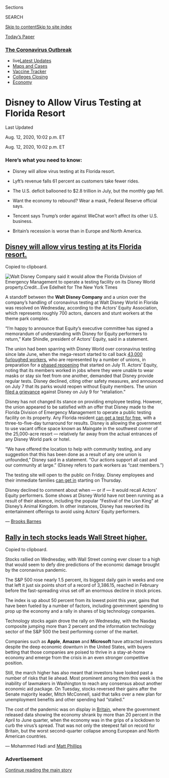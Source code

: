 <div id="app">

<div>

<div>

<div>

<div class="NYTAppHideMasthead css-ri3gv3 e1suatyy0">

<div class="section css-ui9rw0 e1suatyy2">

<div class="css-eph4ug er09x8g0">

<div class="css-6n7j50">

</div>

<span class="css-1dv1kvn">Sections</span>

<div class="css-10488qs">

<span class="css-1dv1kvn">SEARCH</span>

</div>

[Skip to content](#site-content)[Skip to site
index](#site-index)

</div>

<div class="css-10698na e1huz5gh0">

</div>

</div>

<div id="masthead-bar-one" class="section hasLinks css-15hmgas e1csuq9d3">

<div class="css-uqyvli e1csuq9d0">

</div>

<div class="css-1uqjmks e1csuq9d1">

</div>

<div class="css-9e9ivx">

[](https://myaccount.nytimes3xbfgragh.onion/auth/login?response_type=cookie&client_id=vi)

</div>

<div class="css-1bvtpon e1csuq9d2">

[Today’s
Paper](https://www.nytimes3xbfgragh.onion/section/todayspaper)

</div>

</div>

</div>

</div>

<div data-aria-hidden="false">

<div id="site-content" data-role="main">

<div class="css-1ffjgkm">

<div class="css-l9svim">

### [<span class="css-pa1jbp"><span class="css-1rxm0ex">The Coronavirus</span><span class="css-1rxm0ex"> Outbreak</span></span>](https://www.nytimes3xbfgragh.onion/news-event/coronavirus?name=styln-coronavirus-markets&region=TOP_BANNER&variant=undefined&block=storyline_menu_recirc&action=click&pgtype=LegacyCollection&impression_id=d33e2c30-e399-11ea-8b08-6ddcf202df60)

  - <span class="css-ousu42"><span class="css-12clwdu">live</span>[Latest
    Updates](https://www.nytimes3xbfgragh.onion/2020/08/21/world/covid-19-coronavirus.html?name=styln-coronavirus-markets&region=TOP_BANNER&variant=undefined&block=storyline_menu_recirc&action=click&pgtype=LegacyCollection&impression_id=d33e5340-e399-11ea-8b08-6ddcf202df60)</span>
  - <span class="css-ousu42">[Maps and
    Cases](https://www.nytimes3xbfgragh.onion/interactive/2020/us/coronavirus-us-cases.html?name=styln-coronavirus-markets&region=TOP_BANNER&variant=undefined&block=storyline_menu_recirc&action=click&pgtype=LegacyCollection&impression_id=d33e5341-e399-11ea-8b08-6ddcf202df60)</span>
  - <span class="css-ousu42">[Vaccine
    Tracker](https://www.nytimes3xbfgragh.onion/interactive/2020/science/coronavirus-vaccine-tracker.html?name=styln-coronavirus-markets&region=TOP_BANNER&variant=undefined&block=storyline_menu_recirc&action=click&pgtype=LegacyCollection&impression_id=d33e5342-e399-11ea-8b08-6ddcf202df60)</span>
  - <span class="css-ousu42">[Colleges
    Closing](https://www.nytimes3xbfgragh.onion/2020/08/19/us/colleges-closing-covid.html?name=styln-coronavirus-markets&region=TOP_BANNER&variant=undefined&block=storyline_menu_recirc&action=click&pgtype=LegacyCollection&impression_id=d33e5343-e399-11ea-8b08-6ddcf202df60)</span>
  - <span class="css-ousu42">[Economy](https://www.nytimes3xbfgragh.onion/live/2020/08/20/business/stock-market-today-coronavirus?name=styln-coronavirus-markets&region=TOP_BANNER&variant=undefined&block=storyline_menu_recirc&action=click&pgtype=LegacyCollection&impression_id=d33e7a50-e399-11ea-8b08-6ddcf202df60)</span>

</div>

</div>

<div class="css-ftdtgk">

<div class="css-1vkm6nb ehdk2mb0">

# Disney to Allow Virus Testing at Florida Resort

</div>

<div style="max-width:100%;margin:0 auto">

<div class="css-17dprlf" data-id="100000007018136" data-slug="us-live-markets-in-article-no-chart" style="max-width:600px">

</div>

</div>

</div>

<div class="css-1eylumt">

<span>Last Updated <span class="css-1xu7vd"></span></span>

<div class="css-ki347z">

<span class="css-1656jku">Aug. 12, 2020, 10:02 p.m.
ET</span><span class="css-xwx5dt"></span>

</div>

<span class="css-1dv1kvn" data-aria-live="polite">Aug. 12, 2020, 10:02
p.m. ET</span>

</div>

<div id="feed-top" class="css-7pw99z">

</div>

### Here’s what you need to know:

  - [](#disney-will-allow-virus-testing-at-its-florida-resort)
    
    <span>Disney will allow virus testing at its Florida resort.</span>

  - [](#lyfts-revenue-falls-61-percent-as-customers-take-fewer-rides)
    
    <span>Lyft’s revenue falls 61 percent as customers take fewer
    rides.</span>

  - [](#the-us-deficit-ballooned-to-2-8-trillion-in-july-but-the-monthly-gap-fell)
    
    <span>The U.S. deficit ballooned to $2.8 trillion in July, but the
    monthly gap
    fell.</span>

  - [](#want-the-economy-to-rebound-wear-a-mask-federal-reserve-official-says)
    
    <span>Want the economy to rebound? Wear a mask, Federal Reserve
    official
    says.</span>

  - [](#tencent-says-trumps-order-against-wechat-wont-affect-its-other-us-business)
    
    <span>Tencent says Trump’s order against WeChat won’t affect its
    other U.S. business.</span>

  - [](#britains-recession-is-worse-than-in-europe-and-north-america)
    
    <span>Britain’s recession is worse than in Europe and North
    America.</span>

<div class="live-blog-post css-10d3q4a" data-test-id="live-blog-post" data-source-id="100000007286333">

<div id="disney-will-allow-virus-testing-at-its-florida-resort" class="css-608m5d">

</div>

<div class="css-j3uhc5">

<div class="css-bd1680">

## [Disney will allow virus testing at its Florida resort.](#disney-will-allow-virus-testing-at-its-florida-resort)

<span class="css-uj8f8v" data-aria-live="polite">Copied to
clipboard.</span>

</div>

</div>

<div class="css-79elbk" data-testid="photoviewer-wrapper">

<div class="css-z3e15g" data-testid="photoviewer-wrapper-hidden">

</div>

<div class="css-1a48zt4 ehw59r15" data-testid="photoviewer-children">

![<span class="css-16f3y1r e13ogyst0" data-aria-hidden="true">Walt
Disney Company said it would allow the Florida Division of Emergency
Management to operate a testing facility on its Disney World
property.</span><span class="css-cnj6d5 e1z0qqy90" itemprop="copyrightHolder"><span class="css-1ly73wi e1tej78p0">Credit...</span><span><span>Eve
Edelheit for The New York
Times</span></span></span>](https://static01.graylady3jvrrxbe.onion/images/2020/08/12/business/12markets-brf-disney/merlin_174472326_2654c21a-41df-4f57-aa5e-1216784df180-articleLarge.jpg?quality=75&auto=webp&disable=upscale)

</div>

</div>

A standoff between the **Walt Disney Company** and a union over the
company’s handling of coronavirus testing at Walt Disney World in
Florida was resolved on Wednesday, according to the Actors’ Equity
Association, which represents roughly 700 actors, dancers and stunt
workers at the theme park complex.

“I’m happy to announce that Equity’s executive committee has signed a
memorandum of understanding with Disney for Equity performers to
return,” Kate Shindle, president of Actors’ Equity, said in a
statement.

The union had been sparring with Disney World over coronavirus testing
since late June, when the mega-resort started to call back [43,000
furloughed
workers](https://www.nytimes3xbfgragh.onion/2020/04/12/business/disney-furloughs-coronavirus.html),
who are represented by a number of unions, in preparation for a [phased
reopening](https://www.nytimes3xbfgragh.onion/2020/07/08/business/coronavirus-disney-world-reopening.html)
that started on July 11. Actors’ Equity, noting that its members worked
in jobs where they were unable to wear masks or stay six feet from one
another, demanded that Disney provide regular tests. Disney declined,
citing other safety measures, and announced on July 7 that its parks
would reopen without Equity members. The union [filed a
grievance](https://www.actorsequity.org/news/PR/DisneyGrievance/)
against Disney on July 9 for “retaliation.”

Disney has not changed its stance on providing employee testing.
However, the union appeared to be satisfied with an offer that Disney
made to the Florida Division of Emergency Management to operate a public
testing facility on its property. Any Florida resident [can get a test
for free](https://doineedacovid19test.com/Kissimmee_FL_1147.html), with
a three-to-five-day turnaround for results. Disney is allowing the
government to use vacant office space known as Maingate in the southwest
corner of the 25,000-acre resort — relatively far away from the actual
entrances of any Disney World park or hotel.

“We have offered the location to help with community testing, and any
suggestion that this has been done as a result of any one union is
unfounded,” Disney said in a statement. “Our actions support all cast
and our community at large.” (Disney refers to park workers as “cast
members.”)

The testing site will open to the public on Friday. Disney employees and
their immediate families [can get in](https://disneycovid19test.com/)
starting on Thursday.

Disney declined to comment about when — or if — it would recall Actors’
Equity performers. Some shows at Disney World have not been running as a
result of their absence, including the popular “Festival of the Lion
King” at Disney’s Animal Kingdom. In other instances, Disney has
reworked its entertainment offerings to avoid using Actors’ Equity
performers.

<div class="css-j3uhc5">

— [<span class="css-1baulvz last-byline" itemprop="name">Brooks
Barnes</span>](https://www.nytimes3xbfgragh.onion/by/brooks-barnes)

</div>

</div>

<div class="live-blog-post css-10d3q4a" data-test-id="live-blog-post" data-source-id="100000007284774">

<div id="rally-in-tech-stocks-leads-wall-street-higher" class="css-608m5d">

</div>

<div class="css-j3uhc5">

<div class="css-bd1680">

## [Rally in tech stocks leads Wall Street higher.](#rally-in-tech-stocks-leads-wall-street-higher)

<span class="css-uj8f8v" data-aria-live="polite">Copied to
clipboard.</span>

</div>

</div>

<div style="max-width:100%;margin:0 auto">

<div class="css-17dprlf" data-id="100000004753769" data-slug="live-sp-markets-chart" style="max-width:600px">

</div>

</div>

Stocks rallied on Wednesday, with Wall Street coming ever closer to a
high that would seem to defy dire predictions of the economic damage
brought by the coronavirus pandemic.

The S\&P 500 rose nearly 1.5 percent, its biggest daily gain in weeks
and one that left it just six points short of a record of 3,386.15,
reached in February before the fast-spreading virus set off an enormous
decline in stock prices.

The index is up about 50 percent from its lowest point this year, gains
that have been fueled by a number of factors, including government
spending to prop up the economy and a rally in shares of big technology
companies.

Technology stocks again drove the rally on Wednesday, with the Nasdaq
composite jumping more than 2 percent and the information technology
sector of the S\&P 500 the best performing corner of the market.  
  
Companies such as **Apple**, **Amazon** and **Microsoft** have attracted
investors despite the deep economic downturn in the United States, with
buyers betting that those companies are poised to thrive in a
stay-at-home economy and emerge from the crisis in an even stronger
competitive position.

Still, the march higher has also meant that investors have looked past a
number of risks that lie ahead. Most prominent among them this week is
the inability of lawmakers in Washington to reach any consensus about
another economic aid package. On Tuesday, stocks reversed their gains
after the Senate majority leader, Mitch McConnell, said that talks over
a new plan for unemployment benefits and other spending had “stalled.”

The cost of the pandemic was on display in
[Britain](https://www.nytimes3xbfgragh.onion/live/2020/08/12/business/stock-market-today-coronavirus/britains-lockdown-recession-is-the-deepest-in-europe-and-north-america),
where the government released data showing the economy shrank by more
than 20 percent in the April to June quarter, when the economy was in
the grips of a lockdown to curb the virus’s spread. That was not only
the steepest fall on record for Britain, but the worst second-quarter
collapse among European and North American countries.

<div class="css-j3uhc5">

— <span class="css-1baulvz" itemprop="name">Mohammed Hadi</span> and
[<span class="css-1baulvz last-byline" itemprop="name">Matt
Phillips</span>](https://www.nytimes3xbfgragh.onion/by/matt-phillips)

</div>

<div>

</div>

</div>

<div id="ad-0" class="css-1pmeh62">

<div class="css-142l3g4">

### Advertisement

[Continue reading the main
story](#after-dfp-ad-mid1)

<div id="dfp-ad-mid1" class="ad dfp-ad-mid1-wrapper" style="text-align:center;height:100%;display:block">

</div>

<div id="after-dfp-ad-mid1">

</div>

</div>

</div>

<div class="live-blog-post css-10d3q4a" data-test-id="live-blog-post" data-source-id="100000007285475">

<div id="lyfts-revenue-falls-61-percent-as-customers-take-fewer-rides" class="css-608m5d">

</div>

<div class="css-j3uhc5">

<div class="css-bd1680">

## [Lyft’s revenue falls 61 percent as customers take fewer rides.](#lyfts-revenue-falls-61-percent-as-customers-take-fewer-rides)

<span class="css-uj8f8v" data-aria-live="polite">Copied to
clipboard.</span>

</div>

</div>

<div class="css-79elbk" data-testid="photoviewer-wrapper">

<div class="css-z3e15g" data-testid="photoviewer-wrapper-hidden">

</div>

<div class="css-1a48zt4 ehw59r15" data-testid="photoviewer-children">

![<span class="css-16f3y1r e13ogyst0" data-aria-hidden="true">Ridership
remained down 60 percent from a year ago, Lyft
said.</span><span class="css-cnj6d5 e1z0qqy90" itemprop="copyrightHolder"><span class="css-1ly73wi e1tej78p0">Credit...</span><span><span>Don
Emmert/Agence France-Presse — Getty
Images</span></span></span>](https://static01.graylady3jvrrxbe.onion/images/2020/08/12/business/12markets-brf-lyft/merlin_172035141_0d71b632-61c1-4578-a65b-9cb9d84f932b-articleLarge.jpg?quality=75&auto=webp&disable=upscale)

</div>

</div>

The coronavirus pandemic has wiped out business for **Lyft**, which said
Wednesday in an earnings report that its second-quarter revenue was down
61 percent from a year ago, to $339.3 million. Its net loss was $437.1
million.

Travel restrictions and stay-at-home orders have dented the ride-hailing
industry, as passengers have avoided commutes, airport trips and social
events. Ridership was down 60 percent in the quarter than ended June 30
from the same period a year ago, Lyft said. In an [earnings
report](https://www.nytimes3xbfgragh.onion/2020/08/06/technology/uber-ride-hailing-delivery-coronavirus.html)
last week, Uber said its rides were also down 50 percent to 85 percent
in many major U.S. cities.

Uber has accelerated its food delivery services to offset the impact of
the pandemic, but Lyft has remained focused on transportation. Despite
its losses, Lyft exceeded Wall Street expectations for the quarter,
sending its stock up more than 2 percent in after-hours trading.

<div class="css-j3uhc5">

— [<span class="css-1baulvz last-byline" itemprop="name">Kate
Conger</span>](https://www.nytimes3xbfgragh.onion/by/kate-conger)

</div>

</div>

<div class="live-blog-post css-10d3q4a" data-test-id="live-blog-post" data-source-id="100000007285243">

<div id="the-us-deficit-ballooned-to-2-8-trillion-in-july-but-the-monthly-gap-fell" class="css-608m5d">

</div>

<div class="css-j3uhc5">

<div class="css-bd1680">

## [The U.S. deficit ballooned to $2.8 trillion in July, but the monthly gap fell.](#the-us-deficit-ballooned-to-2-8-trillion-in-july-but-the-monthly-gap-fell)

<span class="css-uj8f8v" data-aria-live="polite">Copied to
clipboard.</span>

</div>

</div>

<div class="css-79elbk" data-testid="photoviewer-wrapper">

<div class="css-z3e15g" data-testid="photoviewer-wrapper-hidden">

</div>

<div class="css-1a48zt4 ehw59r15" data-testid="photoviewer-children">

![<span class="css-16f3y1r e13ogyst0" data-aria-hidden="true">A boarded
up store in Los Angeles, Calif. Much of the spending in July came from
the Department of Labor, which has been paying out supplemental
unemployment insurance
benefits.</span><span class="css-cnj6d5 e1z0qqy90" itemprop="copyrightHolder"><span class="css-1ly73wi e1tej78p0">Credit...</span><span><span>Kendrick
Brinson for The New York
Times</span></span></span>](https://static01.graylady3jvrrxbe.onion/images/2020/08/12/business/12markets-brf-deficit/merlin_174193032_38a3045b-afaf-42f8-b444-937430738369-articleLarge.jpg?quality=75&auto=webp&disable=upscale)

</div>

</div>

The United States budget deficit grew to a record $2.8 trillion for the
fiscal year to date as the federal government continued to pump money
into an economy coping with the coronavirus pandemic, the Treasury
Department said on Wednesday.

The monthly shortfall of $63 billion for July was an improvement from
[the prior
month](https://www.nytimes3xbfgragh.onion/2020/07/13/us/politics/budget-deficit-coronavirus.html),
however, as tax payments that were delayed from April came in and as
government loans that were being supported through the $660 billion
Paycheck Protection Program slowed.

The ballooning deficit comes as Congress [continues to
debate](https://www.nytimes3xbfgragh.onion/2020/08/11/us/politics/congress-coronavirus-relief-bill.html)
another round of fiscal stimulus on top of the $2.2 trillion in economic
relief that was approved in March. Republican lawmakers have begun
expressing concern about the size of the deficit — which is the gap
between what the U.S. spends and what it takes in — and have cited that
as a reason to slow future spending. But many economists say the United
States should be running a large deficit now, as millions remain out of
work and business activity remains depressed.

The Federal Reserve chair, Jerome H. Powell, has also cautioned that now
is “not the time” to act on concerns about the deficit.

Much of the spending in July came from the Department of Health and
Human Services and the Department of Labor, which has been paying out
[an additional $600 per
week](https://www.nytimes3xbfgragh.onion/interactive/2020/07/24/business/economy/600-unemployment-benefits.html)
in supplemental unemployment insurance benefits. That extra money
expired at the end of July.

Government receipts for the month were $563 billion, up sharply from the
same month the previous year as tax dollars began to flow into the
Treasury. The Trump administration had delayed Tax Day by three months
to July 15 to help workers hit by the pandemic.

For the fiscal year, tax receipts are down by just 1 percent compared
with 2019.

Lawmakers in Congress and the Trump administration have been locked in
negotiations over how much to spend on another relief package as the
existing programs run dry. The White House and Republicans are willing
to spend slightly more than $1 trillion while Democrats want to spend
more than $3 trillion.

Treasury Secretary Steven Mnuchin said in an interview on the Fox
Business Network on Wednesday that about 20 percent of U.S. gross
domestic product has been pumped into the economy this year through
support measures and that it was important to be mindful about piling on
substantially more debt.

<div class="css-j3uhc5">

— [<span class="css-1baulvz last-byline" itemprop="name">Alan
Rappeport</span>](https://www.nytimes3xbfgragh.onion/by/alan-rappeport)

</div>

</div>

<div class="live-blog-post css-10d3q4a" data-test-id="live-blog-post" data-source-id="100000007284991">

<div id="want-the-economy-to-rebound-wear-a-mask-federal-reserve-official-says" class="css-608m5d">

</div>

<div class="css-j3uhc5">

<div class="css-bd1680">

## [Want the economy to rebound? Wear a mask, Federal Reserve official says.](#want-the-economy-to-rebound-wear-a-mask-federal-reserve-official-says)

<span class="css-uj8f8v" data-aria-live="polite">Copied to
clipboard.</span>

</div>

</div>

<div class="css-79elbk" data-testid="photoviewer-wrapper">

<div class="css-z3e15g" data-testid="photoviewer-wrapper-hidden">

</div>

<div class="css-1a48zt4 ehw59r15" data-testid="photoviewer-children">

![<span class="css-16f3y1r e13ogyst0" data-aria-hidden="true">From left,
Eric Rosengren, president of the Federal Reserve Bank of Boston, and Fed
Chair Jerome Powell in
2019.</span><span class="css-cnj6d5 e1z0qqy90" itemprop="copyrightHolder"><span class="css-1ly73wi e1tej78p0">Credit...</span><span><span>Brendan
Mcdermid/Reuters</span></span></span>](https://static01.graylady3jvrrxbe.onion/images/2020/08/12/business/12markets-brf-fed/merlin_165028224_a536fb5f-10d1-4d26-a5d5-a0ed10e0c2a5-articleLarge.jpg?quality=75&auto=webp&disable=upscale)

</div>

</div>

A Federal Reserve regional bank president warned that the country’s
inability to control the spread of coronavirus is undermining its
economic rebound and risks delaying the return of full employment, as
nervous consumers stay home to avoid getting infected.

“We must get the virus under control in order for a sustainable economic
recovery to take hold,” Eric Rosengren, president of the **Federal
Reserve Bank of Boston**, said on Wednesday. He added later that “states
lifted protective measures too soon and in a manner not calibrated for
the true risks posed by the virus.”

Mr. Rosengren said that “common sense precautions — such as wearing
masks when around other people, maintaining safe social distance and
avoiding crowded indoor settings — are much less costly than having to
shut down whole sectors of the economy again.” It was important for
Americans to take such steps “to avoid more tragic outcomes along with
further economic pain,” he said.

Mr. Rosengren said that real-time data suggest the recovery may be
“losing steam,” [echoing
remarks](https://www.rev.com/blog/transcripts/jerome-powell-fed-press-conference-speech-transcript-july-29)the
Fed chair, Jerome H. Powell, made at a news conference in late July,
when he suggested that a resurgence in virus cases might be slowing the
rebound.

The Boston Fed chief, whose central bank branch is running the Fed’s
Main Street loan program for midsize businesses, said that the
government’s program to provide funding to those companies will be
useful in the fall if activity slows and credit conditions worsen. Some
have [called the program a
failure](https://www.nytimes3xbfgragh.onion/2020/08/07/business/economy/federal-reserve-main-street-lending.html)
because it has supported relatively few loans so far.

Mr. Rosengren said he “completely” disagrees with that assessment.

“The program can serve as a vital bridge to address cash-flow
interruption ushered in by the pandemic,” Mr. Rosengren said, noting
that “as borrowers and banks have become more familiar with the program,
we have seen a steady increase in banks submitting loans to our portal.”

The program now has $856 million in loans in some stage of the approval
process, he said, a pickup from the program’s slow start, but still a
fraction of its $600 billion capacity.

<div class="css-j3uhc5">

— [<span class="css-1baulvz last-byline" itemprop="name">Jeanna
Smialek</span>](https://www.nytimes3xbfgragh.onion/by/jeanna-smialek)

</div>

</div>

<div id="ad-1" class="css-1pmeh62">

<div class="css-142l3g4">

### Advertisement

[Continue reading the main
story](#after-dfp-ad-mid2)

<div id="dfp-ad-mid2" class="ad dfp-ad-mid2-wrapper" style="text-align:center;height:100%;display:block">

</div>

<div id="after-dfp-ad-mid2">

</div>

</div>

</div>

<div class="live-blog-post css-10d3q4a" data-test-id="live-blog-post" data-source-id="100000007285027">

<div id="tencent-says-trumps-order-against-wechat-wont-affect-its-other-us-business" class="css-608m5d">

</div>

<div class="css-j3uhc5">

<div class="css-bd1680">

## [Tencent says Trump’s order against WeChat won’t affect its other U.S. business.](#tencent-says-trumps-order-against-wechat-wont-affect-its-other-us-business)

<span class="css-uj8f8v" data-aria-live="polite">Copied to
clipboard.</span>

</div>

</div>

<div class="css-79elbk" data-testid="photoviewer-wrapper">

<div class="css-z3e15g" data-testid="photoviewer-wrapper-hidden">

</div>

<div class="css-1a48zt4 ehw59r15" data-testid="photoviewer-children">

![<span class="css-16f3y1r e13ogyst0" data-aria-hidden="true">Tencent’s
headquarters in Shenzhen, China, last week. The company’s share price
tumbled last week after President Trump’s executive
order.</span><span class="css-cnj6d5 e1z0qqy90" itemprop="copyrightHolder"><span class="css-1ly73wi e1tej78p0">Credit...</span><span><span>David
Kirton/Reuters</span></span></span>](https://static01.graylady3jvrrxbe.onion/images/2020/08/12/business/12markets-brf-tencent/merlin_175414410_e94301a9-febb-4c1a-ad15-d5c38aa3bcba-articleLarge.jpg?quality=75&auto=webp&disable=upscale)

</div>

</div>

The Chinese internet giant **Tencent** on Wednesday said it believed
that [President Trump’s recent executive
order](https://www.nytimes3xbfgragh.onion/2020/08/07/business/economy/trump-executive-order-tiktok-wechat.html)
targeting its messaging app **WeChat** would not affect its other
businesses in the United States.

Tencent reported Wednesday that net profit [rose 37
percent](https://cdc-tencent-com-1258344706.image.myqcloud.com/uploads/2020/08/12/00e999c23314aa085c0b48c533d4d393.pdf)
for the second quarter. Revenue from online games jumped 40 percent as
the pandemic lockdowns kept people indoors.

The Aug. 6 order from the [White
House](https://www.nytimes3xbfgragh.onion/2020/08/06/technology/trump-wechat-tiktok-china.html)prohibits
Americans from making transactions with Tencent that are “related to
WeChat” starting late next month. But it does not specify which
transactions, saying only that the secretary of commerce would identify
them later.

The order sent Tencent’s shares tumbling last week. In the United
States, the company has a sprawling but low-profile presence that
includes the video game, entertainment and tech industries.

“Based on our initial reading and subsequent press reports, the
executive order is focused on WeChat in the United States and not our
other businesses in the U.S.,” John Lo, Tencent’s chief financial
officer, said in a call with analysts. “We are in the process of seeking
further clarification from relevant parties in the U.S.”

A ban on WeChat in the United States would cut off a key tool used
by[Chinese living
abroad](https://www.nytimes3xbfgragh.onion/2020/08/07/business/trump-china-wechat-tiktok.html)
to chat, swap videos and memes, and read the news. But its financial
impact on Tencent would be less significant, the company’s chief
strategy officer, James Mitchell, said on Wednesday’s call.

The United States represents less than 2 percent of Tencent’s global
revenue, Mr. Mitchell said. He also said that Tencent did not believe
that the White House order prevented American companies from advertising
on the company’s platforms in China. The order, he said, specifies that
it only affects transactions that are subject to the jurisdiction of the
United States.

<div class="css-j3uhc5">

— [<span class="css-1baulvz last-byline" itemprop="name">Raymond
Zhong</span>](https://www.nytimes3xbfgragh.onion/by/raymond-zhong)

</div>

</div>

<div class="live-blog-post css-10d3q4a" data-test-id="live-blog-post" data-source-id="100000007284812">

<div id="britains-recession-is-worse-than-in-europe-and-north-america" class="css-608m5d">

</div>

<div class="css-j3uhc5">

<div class="css-bd1680">

## [Britain’s recession is worse than in Europe and North America.](#britains-recession-is-worse-than-in-europe-and-north-america)

<span class="css-uj8f8v" data-aria-live="polite">Copied to
clipboard.</span>

</div>

</div>

<div class="css-79elbk" data-testid="photoviewer-wrapper">

<div class="css-z3e15g" data-testid="photoviewer-wrapper-hidden">

</div>

<div class="css-1a48zt4 ehw59r15" data-testid="photoviewer-children">

![<span class="css-16f3y1r e13ogyst0" data-aria-hidden="true">The Bank
area in London last month. The government is now encouraging workers to
return to
offices.</span><span class="css-cnj6d5 e1z0qqy90" itemprop="copyrightHolder"><span class="css-1ly73wi e1tej78p0">Credit...</span><span><span>Suzie
Howell for The New York
Times</span></span></span>](https://static01.graylady3jvrrxbe.onion/images/2020/08/12/world/12markets-brf-ukecon/merlin_174872742_e80d943d-a433-4056-a8d1-b11c8e7090da-articleLarge.jpg?quality=75&auto=webp&disable=upscale)

</div>

</div>

The British economy sunk into its deepest recession on record in the
second quarter, taking it back to the size it was in 2003. Official
statistics showed [gross domestic product dropped by 20.4
percent](https://www.ons.gov.uk/economy/grossdomesticproductgdp/bulletins/gdpfirstquarterlyestimateuk/apriltojune2020)
between April and June, compared with the previous quarter.

The pandemic-induced collapse was harsher in Britain than other large
economies in Europe and North America. The second-quarter fall in
economic output was twice as deep in Britain as in the United
States.

<div style="max-width:100%;margin:0 auto">

<div class="css-17dprlf" data-id="100000007284827" data-slug="12markets-UKGDP" style="max-width:600px">

</div>

</div>

Britain has the challenge of getting out of a much deeper hole because
of the length of the lockdown imposed to restrict the spread of the
coronavirus. The Office for National Statistics said lockdown measures
were in place in Britain for a larger part of this three-month period
than they were for other economies. Britain was relatively slow in
introducing a national lockdown [compared with most of its European
neighbors](https://www.politico.eu/article/europes-coronavirus-lockdown-measures-compared/).
It started in earnest in late March and the government didn’t begin
lifting the broadest restrictions until mid-June. Its lockdowns also
affected a greater share of the population for a longer period of time
than the state-by-state shutdowns in the United States.

A monthly breakdown showed [the British economy did pick up in
June](https://www.ons.gov.uk/economy/grossdomesticproductgdp/bulletins/gdpmonthlyestimateuk/june2020),
climbing 8.7 percent from May as construction activity resumed and
[consumer spending
rebounded.](https://www.nytimes3xbfgragh.onion/live/2020/07/24/business/stock-market-updates-coronavirus#british-retail-sales-see-a-v-shaped-recovery-but-it-may-not-last)
Still, the Bank of England said last week it didn’t expect the recovery
to be [complete until the end
of 2021](https://www.nytimes3xbfgragh.onion/2020/08/06/business/britains-economy-wont-fully-recover-till-end-of-2021-its-central-bankers-said.html).

In an effort to keep the recovery from stalling, the government is
encouraging people to return to work in offices and it is planning for
schools to reopen next month. The Treasury also spent more than 53
million pounds ($69 million) last week as part of a stimulus plan paying
for discounts for meals eaten in restaurants and pubs on Mondays,
Tuesdays and Wednesdays this month.

<div class="css-j3uhc5">

— [<span class="css-1baulvz last-byline" itemprop="name">Eshe
Nelson</span>](https://www.nytimes3xbfgragh.onion/by/eshe-nelson)

</div>

</div>

<div class="live-blog-post css-10d3q4a" data-test-id="live-blog-post" data-source-id="100000007284891">

<div id="britain-is-paying-the-cost-for-a-late-and-long-lockdown" class="css-608m5d">

</div>

<div class="css-j3uhc5">

<div class="css-bd1680">

## [Britain is paying the cost for a late and long lockdown.](#britain-is-paying-the-cost-for-a-late-and-long-lockdown)

<span class="css-uj8f8v" data-aria-live="polite">Copied to
clipboard.</span>

</div>

</div>

<div class="css-79elbk" data-testid="photoviewer-wrapper">

<div class="css-z3e15g" data-testid="photoviewer-wrapper-hidden">

</div>

<div class="css-1a48zt4 ehw59r15" data-testid="photoviewer-children">

![<span class="css-16f3y1r e13ogyst0" data-aria-hidden="true">Shoppers
in London in July. Britain started its lockdown later than other other
European countries, and wasn’t able to start loosening the rules until
late
June. </span><span class="css-cnj6d5 e1z0qqy90" itemprop="copyrightHolder"><span class="css-1ly73wi e1tej78p0">Credit...</span><span><span>Andrew
Testa for The New York
Times</span></span></span>](https://static01.graylady3jvrrxbe.onion/images/2020/08/12/business/12markets-brf-uklockdown/merlin_175146618_ee0da17c-349c-4d29-b71b-3abc7da254d9-articleLarge.jpg?quality=75&auto=webp&disable=upscale)

</div>

</div>

The cost of Britain’s late and long lockdown in response to the pandemic
is [an economic recession deeper than any
other](https://www.nytimes3xbfgragh.onion/live/2020/08/12/business/stock-market-today-coronavirus#britains-lockdown-recession-is-the-deepest-in-europe-and-north-america)
reported by a European and North American country in the second quarter.

The British economy contracted by a fifth in the second quarter,
compared with the first three months of the year. It’s the deepest
recession since the government started keeping such records, in
1955.

<div style="max-width:100%;margin:0 auto">

<div class="css-17dprlf" data-id="100000007284848" data-slug="12markets-UKGDPhistory" style="max-width:600px">

</div>

</div>

Some of the severity of Britain’s recession can be explained by the
economy’s high dependence on consumer spending, which was brought to a
near-standstill by the closure of shops, restaurants, and places like
movie theaters and hotels, according to Samuel Tombs, an economist at
Pantheon Macroeconomics.

But it was the government’s slow response to the pandemic in March which
led to a longer lockdown in the second quarter, that was “at the root of
the economy’s underperformance,” he wrote in a research note.

The nationwide lockdown began in late March and only started to be
lifted in mid-June.

By starting later — Britain’s pubs and restaurants were open a week or
more longer than those in other European countries — the virus had more
time to spread around the country, and so the lockdown needed to be
tighter and last longer. An[Oxford University index on the strictness of
government
responses](https://www.bsg.ox.ac.uk/research/research-projects/coronavirus-government-response-tracker),
including school and workplace closures and travel bans, showed that
Britain’s lockdown was more strict in the second quarter than in Italy,
Germany, Spain and the United States.

<div class="css-j3uhc5">

— [<span class="css-1baulvz last-byline" itemprop="name">Eshe
Nelson</span>](https://www.nytimes3xbfgragh.onion/by/eshe-nelson)

</div>

</div>

<div id="ad-2" class="css-1pmeh62">

<div class="css-142l3g4">

### Advertisement

[Continue reading the main
story](#after-dfp-ad-mid3)

<div id="dfp-ad-mid3" class="ad dfp-ad-mid3-wrapper" style="text-align:center;height:100%;display:block">

</div>

<div id="after-dfp-ad-mid3">

</div>

</div>

</div>

<div class="live-blog-post css-10d3q4a" data-test-id="live-blog-post" data-source-id="100000007284768">

<div id="brooks-brothers-to-be-acquired-for-325-million" class="css-608m5d">

</div>

<div class="css-j3uhc5">

<div class="css-bd1680">

## [Brooks Brothers to be acquired for $325 million.](#brooks-brothers-to-be-acquired-for-325-million)

<span class="css-uj8f8v" data-aria-live="polite">Copied to
clipboard.</span>

</div>

</div>

<div class="css-79elbk" data-testid="photoviewer-wrapper">

<div class="css-z3e15g" data-testid="photoviewer-wrapper-hidden">

</div>

<div class="css-1a48zt4 ehw59r15" data-testid="photoviewer-children">

![<span class="css-16f3y1r e13ogyst0" data-aria-hidden="true">Brooks
Brothers, a 200-year-old men’s wear retailer, filed for bankruptcy
protection last month.
</span><span class="css-cnj6d5 e1z0qqy90" itemprop="copyrightHolder"><span class="css-1ly73wi e1tej78p0">Credit...</span><span><span>Jeremy
M. Lange for The New York
Times</span></span></span>](https://static01.graylady3jvrrxbe.onion/images/2020/08/12/world/12markets-brf-brooksbros/merlin_173047131_2fbf0276-5b2d-4997-8c2f-ce29d447f17f-articleLarge.jpg?quality=75&auto=webp&disable=upscale)

</div>

</div>

A venture backed by the owner of **Barneys New York** has won a bid to
buy **[Brooks
Brothers](https://www.nytimes3xbfgragh.onion/2020/07/08/business/brooks-brothers-chapter-11-bankruptcy.html)**,
America’s oldest apparel company, for $325 million.

**Sparc Group**, a venture including **Authentic Brands**, the new owner
of
[Barneys](https://www.nytimes3xbfgragh.onion/2019/11/01/business/barneys-bankruptcy-authentic-brands.html),
and **Simon Property**, the biggest mall operator in the United States,
will save at least 125 Brooks Brothers stores as part of the agreement.
Brooks Brothers, a 200-year-old men's wear retailer, filed for
bankruptcy protection last month. It has struggled with declining sales
in recent years as many in the corporate world have opted for a more
casual look.

The brand was among several high-profile retailers, including **[J.C.
Penney](https://www.nytimes3xbfgragh.onion/2020/05/15/business/jc-penney-bankruptcy-coronavirus.html)**,
**Neiman Marcus** and **J. Crew**, whose businesses were unable to
weather the sales slump resulting from the coronavirus pandemic.

A court hearing to approve the sale is scheduled for Friday, Brooks
Brothers in a statement on Tuesday, and the deal is expected to be
completed by the end of this month.

Authentic and Simon initially made a “stalking horse” offer of $305
million, setting a price floor for bids in the bankruptcy auction.

<div class="css-j3uhc5">

— <span class="css-1baulvz last-byline" itemprop="name">Elaine
Yu</span>

</div>

</div>

<div class="live-blog-post css-10d3q4a" data-test-id="live-blog-post" data-source-id="100000007284419">

<div id="more-news-united-plans-new-winter-flights-to-florida" class="css-608m5d">

</div>

<div class="css-j3uhc5">

<div class="css-bd1680">

## [More News: United plans new winter flights to Florida.](#more-news-united-plans-new-winter-flights-to-florida)

<span class="css-uj8f8v" data-aria-live="polite">Copied to
clipboard.</span>

</div>

</div>

  - **United Airlines** said on Wednesday that it planned to add direct
    flights to Florida from seven U.S. cities this winter. Flights from
    Boston, New York and Cleveland are planned starting in November,
    with routes from Indianapolis, Milwaukee, Pittsburgh and Columbus,
    Ohio, to be added in December, though United noted that the plans
    were “subject to change.” Massachusetts and New York currently
    require, and several other states recommend, those returning from
    Florida to quarantine for two weeks.

  - **Tesla** shares rose Wednesday after the company announced that its
    board had approved a five-for-one split in its soaring stock. The
    company’s share price has shot up more than 500 percent over the
    last year, making
    [Tesla](https://www.nytimes3xbfgragh.onion/live/2020/08/11/business/stock-market-today-coronavirus#states-and-companies-are-confused-by-the-unemployment-and-tax-holiday-declarations)
    one of the most highly valued car companies in the world, even
    though it sells far fewer vehicles than its industry peers.

  - The corporate restructuring at **WarnerMedia** continued with
    layoffs in its **DC Entertainment** division, home of DC Comics and
    the DC Universe streaming platform, part of an overhaul that will
    reduce head count by 600. Nearly 50 people at DC Comics were laid
    off, said two people with knowledge of the decision who spoke on
    condition of anonymity because it had not been announced publicly.
    DC Direct, the company’s division devoted to collectibles, will be
    shuttered in November, these people said. The move comes after the
    [ouster of three top
    executives](https://www.nytimes3xbfgragh.onion/2020/08/07/business/media/hbo-warnermedia-executive-departure.html)
    on Friday in a shake-up by WarnerMedia’s new chief executive, [Jason
    Kilar](https://www.nytimes3xbfgragh.onion/2020/04/01/business/media/warner-media-jason-kilar-john-stankey.html),
    who is realigning the company to put a greater focus on **HBO Max**,
    its [new streaming
    service](https://www.nytimes3xbfgragh.onion/2020/05/26/business/media/hbo-max-netflix-streaming.html).
    WarnerMedia, a division of **AT\&T,** began a significant round of
    layoffs on
Monday.

<div class="css-j3uhc5">

</div>

</div>

<div class="live-blog-post css-10d3q4a" data-test-id="live-blog-post" data-source-id="100000007284971">

<div id="sumner-redstone-who-built-a-media-empire-dies-at-97" class="css-608m5d">

</div>

<div class="css-j3uhc5">

<div class="css-bd1680">

## [Sumner Redstone, who built a media empire, dies at 97.](#sumner-redstone-who-built-a-media-empire-dies-at-97)

<span class="css-uj8f8v" data-aria-live="polite">Copied to
clipboard.</span>

</div>

</div>

<div class="css-79elbk" data-testid="photoviewer-wrapper">

<div class="css-z3e15g" data-testid="photoviewer-wrapper-hidden">

</div>

<div class="css-1a48zt4 ehw59r15" data-testid="photoviewer-children">

![<span class="css-16f3y1r e13ogyst0" data-aria-hidden="true">Sumner
Redstone, in
2012.</span><span class="css-cnj6d5 e1z0qqy90" itemprop="copyrightHolder"><span class="css-1ly73wi e1tej78p0">Credit...</span><span><span>Mario
Anzuoni/Reuters</span></span></span>](https://static01.graylady3jvrrxbe.onion/images/2020/08/12/business/00sharisumner-1/00sharisumner-1-articleLarge.jpg?quality=75&auto=webp&disable=upscale)

</div>

</div>

Sumner M. Redstone, the billionaire entrepreneur who saw business as
combat and his advancing years as no obstacle in building a media empire
that encompassed **CBS** and **Viacom**, [died on
Tuesday](https://www.nytimes3xbfgragh.onion/2020/08/12/obituaries/sumner-redstone-dead.html).
He was 97.

His death was announced in a statement from **National Amusements**, the
private theater chain company founded by his father.

Mr. Redstone had vowed never to give up the reins of his sprawling
conglomerate, but in February 2016 he stepped away from managing it, and
his daughter, Shari E. Redstone, with whom he had a contentious
relationship, took control of day-to-day affairs.

Beginning with a modest chain of drive-in movie theaters, Mr. Redstone
negotiated, sued and otherwise fought to amass holdings that over time
included CBS, the **Paramount** film and television studios, the
publisher **Simon & Schuster**, the video retail giant **Blockbuster**
and a host of cable channels, including **MTV**, **Comedy Central** and
**Nickelodeon**. At their peak, the businesses he controlled were worth
more than $80 billion.

Toward the end of his life, he controlled about 80 percent of the voting
stock in Viacom and CBS, presiding over both through National
Amusements. And almost to the end, his grip was tight and his enthusiasm
undiminished.

<div class="css-j3uhc5">

— <span class="css-1baulvz last-byline" itemprop="name">Jonathan
Kandell</span>

</div>

<div>

</div>

</div>

<div>

</div>

<div>

</div>

</div>

## Site Index

<div>

</div>

## Site Information Navigation

  - [© <span>2020</span> <span>The New York Times
    Company</span>](https://help.nytimes3xbfgragh.onion/hc/en-us/articles/115014792127-Copyright-notice)

<!-- end list -->

  - [NYTCo](https://www.nytco.com/)
  - [Contact
    Us](https://help.nytimes3xbfgragh.onion/hc/en-us/articles/115015385887-Contact-Us)
  - [Work with us](https://www.nytco.com/careers/)
  - [Advertise](https://nytmediakit.com/)
  - [T Brand Studio](http://www.tbrandstudio.com/)
  - [Your Ad
    Choices](https://www.nytimes3xbfgragh.onion/privacy/cookie-policy#how-do-i-manage-trackers)
  - [Privacy](https://www.nytimes3xbfgragh.onion/privacy)
  - [Terms of
    Service](https://help.nytimes3xbfgragh.onion/hc/en-us/articles/115014893428-Terms-of-service)
  - [Terms of
    Sale](https://help.nytimes3xbfgragh.onion/hc/en-us/articles/115014893968-Terms-of-sale)
  - [Site
    Map](https://spiderbites.nytimes3xbfgragh.onion)
  - [Help](https://help.nytimes3xbfgragh.onion/hc/en-us)
  - [Subscriptions](https://www.nytimes3xbfgragh.onion/subscription?campaignId=37WXW)

</div>

</div>

</div>

</div>
